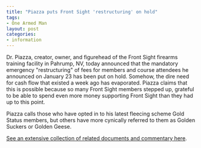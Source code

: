 ```yaml
---
title: "Piazza puts Front Sight 'restructuring' on hold"
tags:
- One Armed Man
layout: post
categories:
- information
---
```


Dr. Piazza, creator, owner, and figurehead of the Front Sight firearms training facility in Pahrump, NV, today announced that the mandatory emergency "restructuring" of fees for members and course attendees he announced on January 23 has been put on hold. Somehow, the dire need for cash flow that existed a week ago has evaporated. Piazza claims that this is possible because so many Front Sight members stepped up, grateful to be able to spend even more money supporting Front Sight than they had up to this point.

Piazza calls those who have opted in to his latest fleecing scheme Gold Status members, but others have more cynically referred to them as Golden Suckers or Golden Geese.

[See an extensive collection of related documents and commentary here](https://www.heeled.website/restructuring/index.php).
